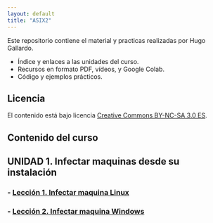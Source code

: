 ```yaml
---
layout: default
title: "ASIX2"
---
```


Este repositorio contiene el material y practicas realizadas por Hugo Gallardo.

- Índice y enlaces a las unidades del curso.
- Recursos en formato PDF, vídeos, y Google Colab.
- Código y ejemplos prácticos.

## Licencia

El contenido está bajo licencia [Creative Commons BY-NC-SA 3.0 ES](LICENSE.md).

## Contenido del curso

## UNIDAD 1. Infectar maquinas desde su instalación
### - [Lección 1. Infectar maquina Linux](unidad1/unidad1.md)
### - [Lección 2. Infectar maquina Windows](unidad1/unidad1.2.md)

